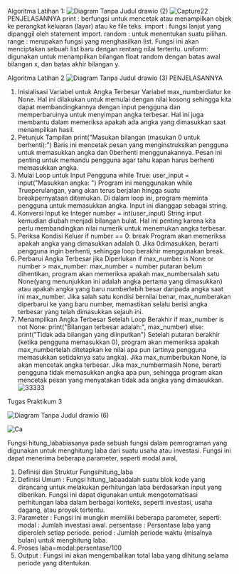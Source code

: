 Algoritma Latihan 1:
![Diagram Tanpa Judul drawio (2)](https://github.com/user-attachments/assets/5e388b41-66ac-4f95-9878-c0cb0e2c02ed)
![Capture22](https://github.com/user-attachments/assets/d53e63a3-68e9-4539-9afc-41eee5eb688e)
PENJELASANNYA 
print : berfungsi untuk mencetak atau menampilkan objek ke perangkat keluaran (layar) atau ke file teks.
import : fungsi lanjut yang dipanggil oleh statement import.
random : untuk menentukan suatu pilihan.
range : merupakan fungsi yang menghasilkan list. Fungsi ini akan menciptakan sebuah list baru dengan rentang nilai tertentu.
uniform: digunakan untuk menampilkan bilangan float random dengan batas awal bilangan x, dan batas akhir bilangan y.

Algoritma Latihan 2 
![Diagram Tanpa Judul drawio (3)](https://github.com/user-attachments/assets/6bf5d258-3ec3-4638-95ea-9d5026509728)
PENJELASANNYA 
1. Inisialisasi Variabel untuk Angka Terbesar
   Variabel max_numberdiatur ke None. Hal ini dilakukan untuk memulai dengan nilai kosong sehingga kita dapat membandingkannya dengan input pengguna dan memperbaruinya untuk menyimpan angka terbesar. Hal ini juga membantu dalam memeriksa apakah ada angka yang dimasukkan saat menampilkan hasil.
2. Petunjuk Tampilan
   print("Masukan bilangan (masukan 0 untuk berhenti):")
   Baris ini mencetak pesan yang menginstruksikan pengguna untuk memasukkan angka dan 0berhenti menggunakannya. Pesan ini penting untuk memandu pengguna agar tahu kapan harus berhenti memasukkan angka.
3. Mulai Loop untuk Input Pengguna
   while True:
    user_input = input("Masukkan angka: ")
   Program ini menggunakan while Trueperulangan, yang akan terus berjalan hingga suatu breakpernyataan ditemukan.
Di dalam loop ini, program meminta pengguna untuk memasukkan angka. Input ini dianggap sebagai string.
4. Konversi Input ke Integer
   number = int(user_input)
   String input kemudian diubah menjadi bilangan bulat. Hal ini penting karena kita perlu membandingkan nilai numerik untuk menemukan angka terbesar.
5. Periksa Kondisi Keluar
   if number == 0:
    break
   Program akan memeriksa apakah angka yang dimasukkan adalah 0. Jika 0dimasukkan, berarti pengguna ingin berhenti, sehingga loop berakhir menggunakan break.
6. Perbarui Angka Terbesar jika Diperlukan
   if max_number is None or number > max_number:
    max_number = number
   putaran belum dihentikan, program akan memeriksa apakah max_numbersalah satu None(yang menunjukkan ini adalah angka pertama yang dimasukkan) atau apakah angka yang baru numberlebih besar daripada angka saat ini max_number.
Jika salah satu kondisi bernilai benar, max_numberakan diperbarui ke yang baru number, memastikan selalu berisi angka terbesar yang telah dimasukkan sejauh ini.
7. Menampilkan Angka Terbesar Setelah Loop Berakhir
   if max_number is not None:
    print("Bilangan terbesar adalah:", max_number)
else:
    print("Tidak ada bilangan yang diinputkan")
   Setelah putaran berakhir (ketika pengguna memasukkan 0), program akan memeriksa apakah max_numbertelah ditetapkan ke nilai apa pun (artinya pengguna memasukkan setidaknya satu angka).
Jika max_numberbukan None, ia akan mencetak angka terbesar.
Jika max_numbermasih None, berarti pengguna tidak memasukkan angka apa pun, sehingga program akan mencetak pesan yang menyatakan tidak ada angka yang dimasukkan.
![33333](https://github.com/user-attachments/assets/f299c9dc-4ef8-4828-8707-da5e219b9b02)

Tugas Praktikum 3

![Diagram Tanpa Judul drawio (6)](https://github.com/user-attachments/assets/096dc037-531f-4c39-976f-8bf2dba036f7)


![Ca](https://github.com/user-attachments/assets/6b844bf0-ece7-4aaf-ad78-5f5a7bfcbe99)


Fungsi hitung_lababiasanya 
   pada sebuah fungsi dalam pemrograman yang digunakan untuk menghitung laba dari suatu usaha atau investasi. Fungsi ini dapat menerima beberapa parameter, seperti modal awal,
1. Definisi dan Struktur Fungsihitung_laba
  1. Definisi Umum :
      Fungsi hitung_labaadalah suatu blok kode yang dirancang untuk melakukan perhitungan laba berdasarkan input yang diberikan. Fungsi ini dapat digunakan untuk mengotomatisasi perhitungan laba dalam berbagai konteks, seperti investasi, usaha dagang, atau proyek tertentu.
2. Parameter : Fungsi ini mungkin memiliki beberapa parameter, seperti:
modal : Jumlah investasi awal.
persentase : Persentase laba yang diperoleh setiap periode.
period : Jumlah periode waktu (misalnya bulan) untuk menghitung laba.
3. Proses
 laba=modal:persentase/100
4. Output : Fungsi ini akan mengembalikan total laba yang dihitung selama periode yang ditentukan.
 
